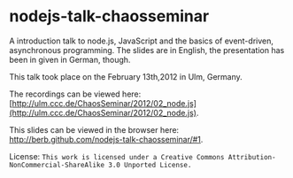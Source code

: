 # nodejs-talk-chaosseminar

A  introduction talk to node.js, JavaScript and the basics of event-driven, asynchronous programming. 
The slides are in English, the presentation has been in given in German, though.

This talk took place on the February 13th,2012 in Ulm, Germany.

The recordings can be viewed here: [http://ulm.ccc.de/ChaosSeminar/2012/02_node.js](http://ulm.ccc.de/ChaosSeminar/2012/02_node.js).

This slides can be viewed in the browser here: http://berb.github.com/nodejs-talk-chaosseminar/#1.


License: `This work is licensed under a Creative Commons Attribution-NonCommercial-ShareAlike 3.0 Unported License.`
